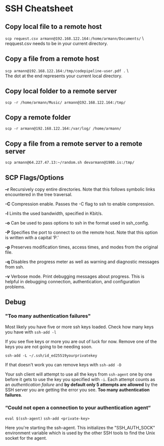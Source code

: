 # SSH Cheatsheet
 
## Copy local file to a remote host ###  
``scp request.csv armann@192.168.122.164:/home/armann/Documents/`` \  
reqquest.csv needs to be in your current directory.  
  
## Copy a file from a remote host ###  
``scp armann@192.168.122.164:/tmp/codepipeline-user.pdf .`` \  
The dot at the end represents your current local directory.  
  
## Copy local folder to a remote server  
``scp -r /home/armann/Music/ armann@192.168.122.164:/tmp/``  
  
## Copy a remote folder  
``scp -r armann@192.168.122.164:/var/log/ /home/armann/``  
  
## Copy a file from a remote server to a remote server  
``scp armann@64.227.47.13:~/random.sh devarmann@1980.is:/tmp/``  
  
## SCP Flags/Options  
  
**–r** Recursively copy entire directories. Note that this follows symbolic links encountered in the tree traversal.  
  
**-C** Compression enable. Passes the -C flag to ssh to enable compression.  
  
**-l** Limits the used bandwidth, specified in Kbit/s.  
  
**-o** Can be used to pass options to ssh in the format used in ssh_config.  
  
**-P** Specifies the port to connect to on the remote host. Note that this option is written with a capital ‘P.’  
  
**-p** Preserves modification times, access times, and modes from the original file.  
  
**-q** Disables the progress meter as well as warning and diagnostic messages from ssh.  
  
**-v** Verbose mode. Print debugging messages about progress. This is helpful in debugging connection, authentication, and configuration problems.  
  
## Debug  

### "Too many authentication failures"

Most likely you have five or more ssh keys loaded. Check how many keys you have with ``ssh-add -l``  
  
If you see five keys or more you are out of luck for now. Remove one of the keys you are not going to be needing soon.  
  
``ssh-add -L ~/.ssh/id_ed25519yourprivatekey``  
  
If that doesn't work you can remove keys with ``ssh-add -D``  
  
Your ssh client will attempt to use all the keys from `ssh-agent` one by one before it gets to use the key you specified with `-i`. Each attempt counts as an _authentication failure_ and **by default only 5 attempts are allowed** by the SSH server you are getting the error you see. **Too many authentication failures**.  

### “Could not open a connection to your authentication agent“

``eval $(ssh-agent)``
``ssh-add <private-key>`` 

Here you're starting the ssh-agent. This initializes the "SSH_AUTH_SOCK" environment variable which is used by the other SSH tools to find the Unix socket for the agent.
